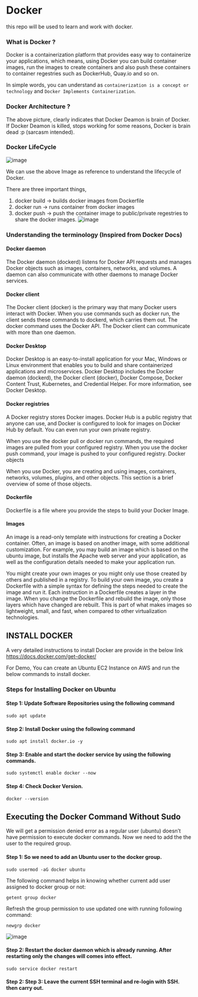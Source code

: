 # Docker
this repo will be used to learn and work with docker.

### What is Docker ?

Docker is a containerization platform that provides easy way to containerize your applications, which means, using Docker you can build container images, run the images to create containers and also push these containers to container regestries such as DockerHub, Quay.io and so on.

In simple words, you can understand as `containerization is a concept or technology` and `Docker Implements Containerization`.

### Docker Architecture ?
The above picture, clearly indicates that Docker Deamon is brain of Docker. If Docker Deamon is killed, stops working for some reasons, Docker is brain dead :p (sarcasm intended).

### Docker LifeCycle 
![image](https://github.com/user-attachments/assets/2eb7a27a-ddd3-4cd4-be58-f1e8a416d8ec)

We can use the above Image as reference to understand the lifecycle of Docker.

There are three important things,

1. docker build -> builds docker images from Dockerfile
2. docker run   -> runs container from docker images
3. docker push  -> push the container image to public/private regestries to share the docker images.
   ![image](https://github.com/user-attachments/assets/bf4d1895-50ee-43bc-b0fc-6a9714a5db42)

### Understanding the terminology (Inspired from Docker Docs)
#### Docker daemon
The Docker daemon (dockerd) listens for Docker API requests and manages Docker objects such as images, containers, networks, and volumes. A daemon can also communicate with other daemons to manage Docker services.

#### Docker client
The Docker client (docker) is the primary way that many Docker users interact with Docker. When you use commands such as docker run, the client sends these commands to dockerd, which carries them out. The docker command uses the Docker API. The Docker client can communicate with more than one daemon.

#### Docker Desktop
Docker Desktop is an easy-to-install application for your Mac, Windows or Linux environment that enables you to build and share containerized applications and microservices. Docker Desktop includes the Docker daemon (dockerd), the Docker client (docker), Docker Compose, Docker Content Trust, Kubernetes, and Credential Helper. For more information, see Docker Desktop.

#### Docker registries
A Docker registry stores Docker images. Docker Hub is a public registry that anyone can use, and Docker is configured to look for images on Docker Hub by default. You can even run your own private registry.

When you use the docker pull or docker run commands, the required images are pulled from your configured registry. When you use the docker push command, your image is pushed to your configured registry. Docker objects

When you use Docker, you are creating and using images, containers, networks, volumes, plugins, and other objects. This section is a brief overview of some of those objects.

#### Dockerfile
Dockerfile is a file where you provide the steps to build your Docker Image.

#### Images
An image is a read-only template with instructions for creating a Docker container. Often, an image is based on another image, with some additional customization. For example, you may build an image which is based on the ubuntu image, but installs the Apache web server and your application, as well as the configuration details needed to make your application run.

You might create your own images or you might only use those created by others and published in a registry. To build your own image, you create a Dockerfile with a simple syntax for defining the steps needed to create the image and run it. Each instruction in a Dockerfile creates a layer in the image. When you change the Dockerfile and rebuild the image, only those layers which have changed are rebuilt. This is part of what makes images so lightweight, small, and fast, when compared to other virtualization technologies.

## INSTALL DOCKER

A very detailed instructions to install Docker are provide in the below link
https://docs.docker.com/get-docker/

For Demo, 
You can create an Ubuntu EC2 Instance on AWS and run the below commands to install docker.

### Steps for Installing Docker on Ubuntu
#### Step 1: Update Software Repositories using the following command
```
sudo apt update
```
#### Step 2: Install Docker using the following command
```
sudo apt install docker.io -y
```
#### Step 3: Enable and start the docker service by using the following commands.
```
sudo systemctl enable docker --now
```
#### Step 4: Check Docker Version.
```
docker --version
```

## Executing the Docker Command Without Sudo
We will get a permission denied error as a regular user (ubuntu) doesn’t have permission to execute docker commands. Now we need to add the the user to the required group.

#### Step 1: So we need to add an Ubuntu user to the docker group. 
```
sudo usermod -aG docker ubuntu
```
The following command helps in knowing whether current add user assigned to docker group or not:
```
getent group docker
```
Refresh the group permission to use updated one with running following command:
```
newgrp docker
```
![image](https://github.com/user-attachments/assets/738a4a97-6086-41a1-9547-c7ac234a0c02)

#### Step 2: Restart the docker daemon which is already running. After restarting only the changes will comes into effect.
```
sudo service docker restart
```
#### Step 2: Step 3: Leave the current SSH terminal and re-login with SSH. then carry out.


